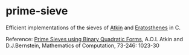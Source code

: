 # prime-sieve
Efficient implementations of the sieves of [Atkin](https://en.wikipedia.org/wiki/Sieve_of_Atkin) and [Eratosthenes](https://en.wikipedia.org/wiki/Sieve_of_Eratosthenes) in C.

Reference: [Prime Sieves using Binary Quadratic Forms](http://www.ams.org/journals/mcom/2004-73-246/S0025-5718-03-01501-1/S0025-5718-03-01501-1.pdf), A.O.L Atkin and D.J.Bernstein, Mathematics of Computation, 73-246: 1023-30


